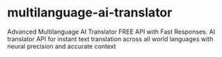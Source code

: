 # multilanguage-ai-translator
Advanced Multilanguage AI Translator FREE API with Fast Responses. AI translator API for instant text translation across all world languages with neural precision and accurate context
